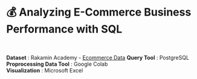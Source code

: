 # 💰 **Analyzing E-Commerce Business Performance with SQL**
<br>

**Dataset** : Rakamin Academy - [Ecommerce Data](https://drive.google.com/file/d/1eoVIp1M-bLANtnfjY7Y65k45ThgWCnPe/view?usp=drive_link)
**Query Tool** : PostgreSQL <br> 
**Proprocessing Data Tool** : Google Colab <br> 
**Visualization** : Microsoft Excel <br>
<br>
<br>
